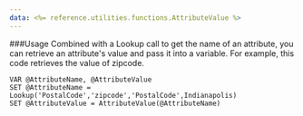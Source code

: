 ```yaml
---
data: <%= reference.utilities.functions.AttributeValue %>
---
```

###Usage
Combined with a Lookup call to get the name of an attribute, you can retrieve an attribute's value and pass it into a variable. For example, this code retrieves the value of zipcode.
```
VAR @AttributeName, @AttributeValue
SET @AttributeName = Lookup('PostalCode','zipcode','PostalCode',Indianapolis)
SET @AttributeValue = AttributeValue(@AttributeName)
```